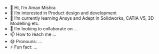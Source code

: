 - 👋 Hi, I’m Aman Mishra
- 👀 I’m interested in Product design and development
- 🌱 I’m currently learning Ansys and Adept in Solidworks, CATIA V5, 3D Modelling etc.
- 💞️ I’m looking to collaborate on ...
- 📫 How to reach me ...
- 😄 Pronouns: ...
- ⚡ Fun fact: ...

<!---
AmanMishra87190/AmanMishra87190 is a ✨ special ✨ repository because its `README.md` (this file) appears on your GitHub profile.
You can click the Preview link to take a look at your changes.
--->
